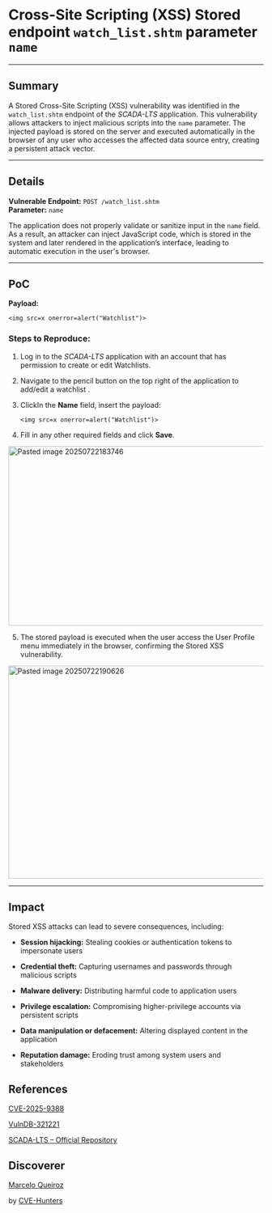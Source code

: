 # Cross-Site Scripting (XSS) Stored endpoint `watch_list.shtm` parameter `name`

---

## Summary

A Stored Cross-Site Scripting (XSS) vulnerability was identified in the `watch_list.shtm` endpoint of the _SCADA-LTS_ application. This vulnerability allows attackers to inject malicious scripts into the `name` parameter. The injected payload is stored on the server and executed automatically in the browser of any user who accesses the affected data source entry, creating a persistent attack vector.

---

## Details

**Vulnerable Endpoint:** `POST /watch_list.shtm`  
**Parameter:** `name`

The application does not properly validate or sanitize input in the `name` field. As a result, an attacker can inject JavaScript code, which is stored in the system and later rendered in the application’s interface, leading to automatic execution in the user's browser.

---

## PoC

**Payload:**

`<img src=x onerror=alert("Watchlist")>`

### Steps to Reproduce:

1. Log in to the _SCADA-LTS_ application with an account that has permission to create or edit Watchlists.
    
2. Navigate to the pencil button on the top right of the application to add/edit a watchlist .
    
3. ClickIn the **Name** field, insert the payload:
          
    `<img src=x onerror=alert("Watchlist")>`
    
4. Fill in any other required fields and click **Save**.

<img width="1136" height="355" alt="Pasted image 20250722183746" src="https://github.com/user-attachments/assets/a4e0b022-8e72-48c7-bb38-b88e27009e8d" />


5. The stored payload is executed when the user access the User Profile menu immediately in the browser, confirming the Stored XSS vulnerability.
    
<img width="819" height="421" alt="Pasted image 20250722190626" src="https://github.com/user-attachments/assets/d25f9bf1-c7c8-4dab-bd79-56df526924ae" />

    
---

## Impact

Stored XSS attacks can lead to severe consequences, including:

- **Session hijacking:** Stealing cookies or authentication tokens to impersonate users
    
- **Credential theft:** Capturing usernames and passwords through malicious scripts
    
- **Malware delivery:** Distributing harmful code to application users
    
- **Privilege escalation:** Compromising higher-privilege accounts via persistent scripts
    
- **Data manipulation or defacement:** Altering displayed content in the application
    
- **Reputation damage:** Eroding trust among system users and stakeholders


## References

[CVE-2025-9388](https://www.cve.org/CVERecord?id=CVE-2025-9388)

[VulnDB-321221](https://vuldb.com/?id.321221)

[SCADA-LTS – Official Repository](https://github.com/SCADA-LTS/Scada-LTS)

## Discoverer

[Marcelo Queiroz](www.linkedin.com/in/marceloqueirozjr) 

by [CVE-Hunters](https://github.com/Sec-Dojo-Cyber-House/cve-hunters)
